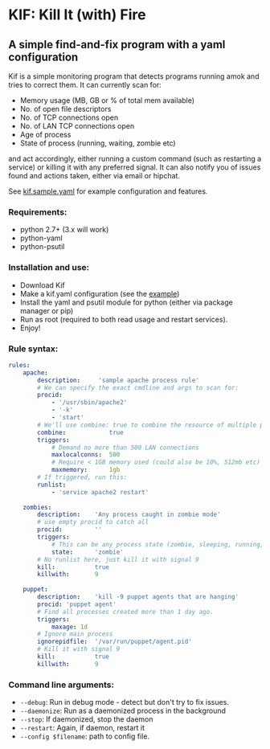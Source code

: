 # KIF: Kill It (with) Fire
## A simple find-and-fix program with a yaml configuration

Kif is a simple monitoring program that detects programs running amok
and tries to correct them. It can currently scan for:

- Memory usage (MB, GB or % of total mem available)
- No. of open file descriptors
- No. of TCP connections open
- No. of LAN TCP connections open
- Age of process
- State of process (running, waiting, zombie etc)

and act accordingly, either running a custom command (such as restarting
a service) or killing it with any preferred signal. It can also notify
you of issues found and actions taken, either via email or hipchat.

See [kif.sample.yaml](kif.sample.yaml) for example configuration and
features.

### Requirements:
- python 2.7+ (3.x will work)
- python-yaml
- python-psutil

### Installation and use:
- Download Kif
- Make a kif.yaml configuration (see the [example](kif.sample.yaml))
- Install the yaml and psutil module for python (either via package manager or pip)
- Run as root (required to both read usage and restart services).
- Enjoy!

### Rule syntax:

```yaml
rules:
    apache:
        description:     'sample apache process rule'
        # We can specify the exact cmdline and args to scan for:
        procid: 
            - '/usr/sbin/apache2'
            - '-k'
            - 'start'
        # We'll use combine: true to combine the resource of multiple processes into one check.
        combine:            true
        triggers:
            # Demand no more than 500 LAN connections
            maxlocalconns:  500
            # Require < 1GB memory used (could also be 10%, 512mb etc)
            maxmemory:      1gb
        # If triggered, run this:
        runlist:
            - 'service apache2 restart'
            
    zombies:
        description:    'Any process caught in zombie mode'
        # use empty procid to catch all
        procid:         ''
        triggers:
            # This can be any process state (zombie, sleeping, running, etc)
            state:      'zombie'
        # No runlist here, just kill it with signal 9
        kill:           true
        killwith:       9
        
    puppet:
        description:    'kill -9 puppet agents that are hanging'
        procid: 'puppet agent'
        # Find all processes created more than 1 day ago.
        triggers:
            maxage: 1d
        # Ignore main process
        ignorepidfile:  '/var/run/puppet/agent.pid'
        # Kill it with signal 9
        kill:           true
        killwith:       9
```

### Command line arguments:

- `--debug`: Run in debug mode - detect but don't try to fix issues.
- `--daemonize`: Run as a daemonized process in the background
- `--stop`: If daemonized, stop the daemon
- `--restart`: Again, if daemon, restart it
- `--config $filename`: path to config file.


